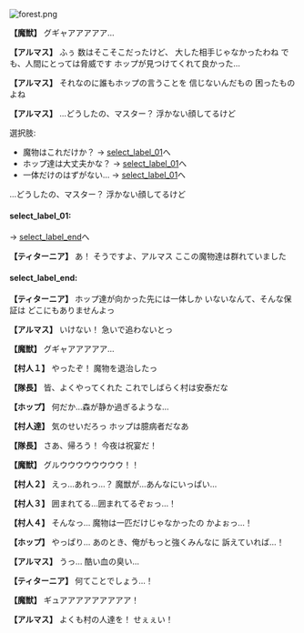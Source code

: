 
![forest.png](../images/backgrounds/forest.png)

**【魔獣】**
グギャアアアアア…

**【アルマス】**
ふぅ
数はそこそこだったけど、
大した相手じゃなかったわね
でも、人間にとっては脅威です
ホップが見つけてくれて良かった…

**【アルマス】**
それなのに誰もホップの言うことを
信じないんだもの
困ったものよね

**【アルマス】**
…どうしたの、マスター？
浮かない顔してるけど

選択肢:
- 魔物はこれだけか？ → [select_label_01](#select_label_01)へ
- ホップ達は大丈夫かな？ → [select_label_01](#select_label_01)へ
- 一体だけのはずがない… → [select_label_01](#select_label_01)へ

…どうしたの、マスター？
浮かない顔してるけど

#### select_label_01:
 → [select_label_end](#select_label_end)へ

**【ティターニア】**
あ！
そうですよ、アルマス
ここの魔物達は群れていました

#### select_label_end:

**【ティターニア】**
ホップ達が向かった先には一体しか
いないなんて、そんな保証は
どこにもありませんよっ

**【アルマス】**
いけない！
急いで追わないとっ

**【魔獣】**
グギャアアアアア…

**【村人１】**
やったぞ！
魔物を退治したっ

**【隊長】**
皆、よくやってくれた
これでしばらく村は安泰だな

**【ホップ】**
何だか…森が静か過ぎるような…

**【村人達】**
気のせいだろっ
ホップは臆病者だなあ

**【隊長】**
さあ、帰ろう！
今夜は祝宴だ！

**【魔獣】**
グルウウウウウウウウ！！

**【村人２】**
えっ…あれっ…？
魔獣が…あんなにいっぱい…

**【村人３】**
囲まれてる…囲まれてるぞぉっ…！

**【村人４】**
そんなっ…
魔物は一匹だけじゃなかったの
かよぉっ…！

**【ホップ】**
やっぱり…
あのとき、俺がもっと強くみんなに
訴えていれば…！

**【アルマス】**
うっ…
酷い血の臭い…

**【ティターニア】**
何てことでしょう…！

**【魔獣】**
ギュアアアアアアアアア！

**【アルマス】**
よくも村の人達を！
せぇぇい！
